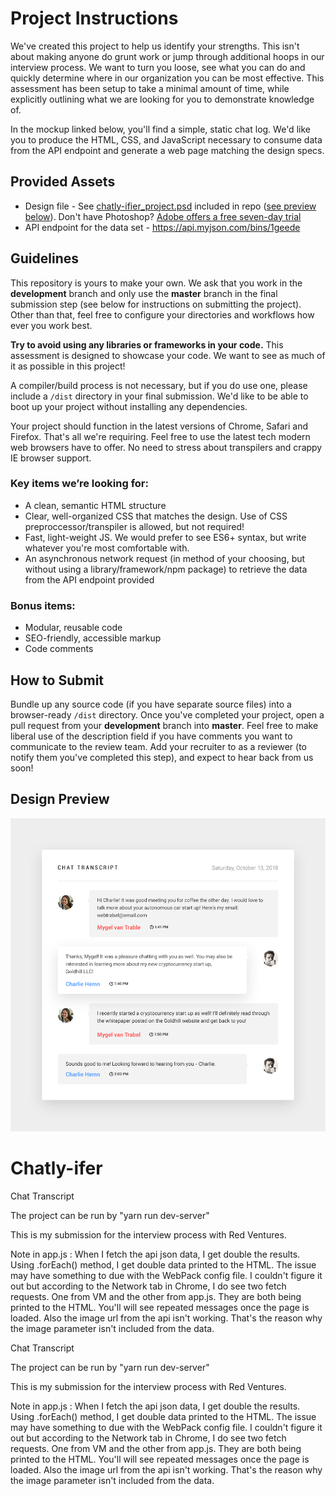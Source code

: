 # Project Instructions

We've created this project to help us identify your strengths. This isn't about making anyone do grunt work or jump through additional hoops in our interview process. We want to turn you loose, see what you can do and quickly determine where in our organization you can be most effective. This assessment has been setup to take a minimal amount of time, while explicitly outlining what we are looking for you to demonstrate knowledge of.

In the mockup linked below, you'll find a simple, static chat log. We'd like you to produce the HTML, CSS, and JavaScript necessary to consume data from the API endpoint and generate a web page matching the design specs.


## Provided Assets
- Design file - See [chatly-ifier_project.psd](/chatly-ifier_project.psd) included in repo ([see preview below](README.md#design-preview)). Don't have Photoshop? [Adobe offers a free seven-day trial](https://www.adobe.com/products/photoshop/free-trial-download.html)
- API endpoint for the data set - https://api.myjson.com/bins/1geede


## Guidelines
This repository is yours to make your own. We ask that you work in the **development** branch and only use the **master** branch in the final submission step (see below for instructions on submitting the project). Other than that, feel free to configure your directories and workflows how ever you work best.

**Try to avoid using any libraries or frameworks in your code.** This assessment is designed to showcase your code. We want to see as much of it as possible in this project!

A compiler/build process is not necessary, but if you do use one, please include a `/dist` directory in your final submission. We'd like to be able to boot up your project without installing any dependencies.

Your project should function in the latest versions of Chrome, Safari and Firefox. That's all we're requiring. Feel free to use the latest tech modern web browsers have to offer. No need to stress about transpilers and crappy IE browser support.

### Key items we’re looking for:
- A clean, semantic HTML structure
- Clear, well-organized CSS that matches the design. Use of CSS preproccessor/transpiler is allowed, but not required!
- Fast, light-weight JS. We would prefer to see ES6+ syntax, but write whatever you're most comfortable with.
- An asynchronous network request (in method of your choosing, but without using a library/framework/npm package) to retrieve the data from the API endpoint provided

### Bonus items: 
- Modular, reusable code
- SEO-friendly, accessible markup
- Code comments
 
 
## How to Submit
Bundle up any source code (if you have separate source files) into a browser-ready `/dist` directory. Once you've completed your project, open a pull request from your **development** branch into **master**. Feel free to make liberal use of the description field if you have comments you want to communicate to the review team. Add your recruiter to as a reviewer (to notify them you've completed this step), and expect to hear back from us soon!

## Design Preview
![chatly-ifier_project design image](/chatly-ifier_project.png)

# Chatly-ifer
Chat Transcript

The project can be run by "yarn run dev-server"

This is my submission for the interview process with Red Ventures. 

Note in app.js : When I fetch the api json data, I get double the results. Using .forEach() method, I get double data printed to the HTML. The issue may have something to due with the WebPack config file. I couldn't figure it out but according to the Network tab in Chrome, I do see two fetch requests. One from VM and the other from app.js. They are both being printed to the HTML. You'll will see repeated messages once the page is loaded. 
Also the image url from the api isn't working. That's the reason why the image parameter isn't included from the data. 



Chat Transcript

The project can be run by "yarn run dev-server"

This is my submission for the interview process with Red Ventures.

Note in app.js : When I fetch the api json data, I get double the results. Using .forEach() method, I get double data printed to the HTML. The issue may have something to due with the WebPack config file. I couldn't figure it out but according to the Network tab in Chrome, I do see two fetch requests. One from VM and the other from app.js. They are both being printed to the HTML. You'll will see repeated messages once the page is loaded. Also the image url from the api isn't working. That's the reason why the image parameter isn't included from the data.
